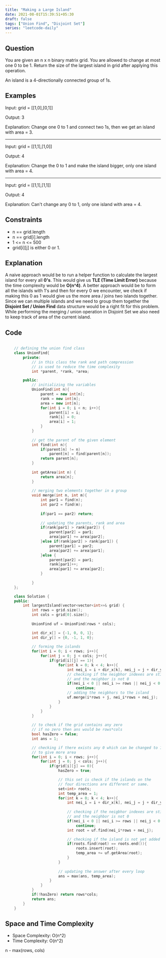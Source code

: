 ```yaml
---
title: "Making a Large Island"
date: 2021-08-01T15:39:51+05:30
draft: false
tags: ["Union Find", "Disjoint Set"]
series: "leetcode-daily" 
---
```


## Question

You are given an n x n binary matrix grid. You are allowed to change at most one 0 to be 1.
Return the size of the largest island in grid after applying this operation.

An island is a 4-directionally connected group of 1s.

## Examples

Input: grid = [[1,0],[0,1]]

Output: 3

Explanation: Change one 0 to 1 and connect two 1s, then we get an island with area = 3.

<hr />

Input: grid = [[1,1],[1,0]]

Output: 4

Explanation: Change the 0 to 1 and make the island bigger, only one island with area = 4.

<hr />

Input: grid = [[1,1],[1,1]]

Output: 4

Explanation: Can't change any 0 to 1, only one island with area = 4.

## Constraints

* n == grid.length
* n == grid[i].length
* 1 <= n <= 500
* grid[i][j] is either 0 or 1.

## Explanation

A naive approach would be to run a helper function to calculate the largest island for every all __0's__. This would give us __TLE (Time Limit Error)__ because the time complexity would be __O(n^4)__. A better approach would be to form all the islands with 1's and then for every 0 we encounter, we check if making this 0 as 1 would give us the more area / joins two islands together. Since we can multiple islands and we need to group them together the __Disjoint Set / Union Find__ data structure would be a right fit for this problem. While performing the merging / union operation in Disjoint Set we also need to keep track of area of the current island.

## Code

```cpp

	// defining the union find class
	class UnionFind{
		private:
			// in this class the rank and path compression 
			// is used to reduce the time complexity
			int *parent, *rank, *area;

		public:
			// initializing the variables
			UnionFind(int n){
				parent = new int[n];
				rank = new int[n];
				area = new int[n];
				for(int i = 0; i < n; i++){
					parent[i] = i;
					rank[i] = 0;
					area[i] = 1;
				}
			}
		
			// get the parent of the given element
			int find(int n){
				if(parent[n] != n)
					parent[n] = find(parent[n]);
				return parent[n];
			}
			
			int getArea(int n) {
				return area[n];
			}
		
			// merging two elements together in a group
			void merge(int n, int m){
				int par1 = find(n);
				int par2 = find(m);
				
				if(par1 == par2) return;
				
				// updating the parents, rank and area
				if(rank[par1] > rank[par2]) {
					parent[par2] = par1;
					area[par1] += area[par2];
				}else if(rank[par2] > rank[par1]) {
					parent[par1] = par2;
					area[par2] += area[par1];
				}else {
					parent[par2] = par1;
					rank[par1]++;
					area[par1] += area[par2];
				}
				
			}
	};

	class Solution {
	public:
		int largestIsland(vector<vector<int>>& grid) {
			int rows = grid.size();
			int cols = grid[0].size();
			
			UnionFind uf = UnionFind(rows * cols);

			int dir_x[] = {-1, 0, 0, 1};
			int dir_y[] = {0, -1, 1, 0};
			
			// forming the islands
			for(int i = 0; i < rows; i++){
				for(int j = 0; j < cols; j++){
					if(grid[i][j] == 1){
						for(int k = 0; k < 4; k++){
							int nei_i = i + dir_x[k], nei_j = j + dir_y[k];
							// checking if the neigbhor indexes are still inside the grid
							// and the neighbor is not 0
							if(nei_i < 0 || nei_i >= rows || nei_j < 0 || nei_j >= cols || grid[nei_i][nei_j] == 0)
								continue;
							// adding the neigbhors to the island
							uf.merge(i*rows + j, nei_i*rows + nei_j);
						}
					}
				}
			}
			
			// to check if the grid contains any zero
			// if no zero then ans would be rows*cols
			bool hasZero = false;
			int ans = 1;

			// checking if there exists any 0 which can be changed to 1
			// to give more area
			for(int i = 0; i < rows; i++){
				for(int j = 0; j < cols; j++){
					if(grid[i][j] == 0){
						hasZero = true;

						// this set is check if the islands on the 
						// four directions are different or same.
						set<int> roots;
						int temp_area = 1;
						for(int k = 0; k < 4; k++){
							int nei_i = i + dir_x[k], nei_j = j + dir_y[k];
							
							// checking if the neigbhor indexes are still inside the grid
							// and the neighbor is not 0
							if(nei_i < 0 || nei_i >= rows || nei_j < 0 || nei_j >= cols || grid[nei_i][nei_j] == 0)
								continue;
							int root = uf.find(nei_i*rows + nei_j);

							// checking if the island is not yet added
							if(roots.find(root) == roots.end()){
								roots.insert(root);
								temp_area += uf.getArea(root);
							}
						}
						
						// updating the answer after every loop
						ans = max(ans, temp_area);
					}
				}
			}
			if(!hasZero) return rows*cols;
			return ans;
		}
	}
```
## Space and Time Complexity

* Space Complexity: O(n^2)
* Time Complexity: O(n^2)

n - max(rows, cols)